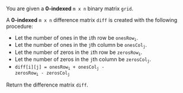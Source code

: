 You are given a **0-indexed** `m x n` binary matrix `grid`.

A **0-indexed** `m x n` difference matrix `diff` is created with the following procedure:

- Let the number of ones in the `i`th row be <code>onesRow<sub>i</sub></code>.
- Let the number of ones in the `j`th column be <code>onesCol<sub>j</sub></code>.
- Let the number of zeros in the `i`th row be <code>zerosRow<sub>i</sub></code>.
- Let the number of zeros in the `j`th column be <code>zerosCol<sub>j</sub></code>.
- <code>diff[i][j] = onesRow<sub>i</sub> + onesCol<sub>j</sub> - zerosRow<sub>i</sub> - zerosCol<sub>j</sub></code>

Return the difference matrix `diff`.